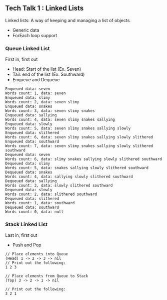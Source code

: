 ## Tech Talk 1 : Linked Lists

Linked lists: A way of keeping and managing a list of objects
- Generic data
- ForEach loop support

### Queue Linked List 
First in, first out
- Head: Start of the list (Ex. Seven)
- Tail: end of the list (Ex. Southward)
- Enqueue and Dequeue
```
Enqueued data: seven
Words count: 1, data: seven 
Enqueued data: slimy
Words count: 2, data: seven slimy 
Enqueued data: snakes
Words count: 3, data: seven slimy snakes 
Enqueued data: sallying
Words count: 4, data: seven slimy snakes sallying 
Enqueued data: slowly
Words count: 5, data: seven slimy snakes sallying slowly 
Enqueued data: slithered
Words count: 6, data: seven slimy snakes sallying slowly slithered 
Enqueued data: southward
Words count: 7, data: seven slimy snakes sallying slowly slithered southward 
Dequeued data: seven
Words count: 6, data: slimy snakes sallying slowly slithered southward 
Dequeued data: slimy
Words count: 5, data: snakes sallying slowly slithered southward 
Dequeued data: snakes
Words count: 4, data: sallying slowly slithered southward 
Dequeued data: sallying
Words count: 3, data: slowly slithered southward 
Dequeued data: slowly
Words count: 2, data: slithered southward 
Dequeued data: slithered
Words count: 1, data: southward 
Dequeued data: southward
Words count: 0, data: null
```

### Stack Linked List
Last in, first out
- Push and Pop
```
// Place elements into Queue
(Head) 1 -> 2 -> 3 -> nil
// Print out the following:
1 2 3

// Place elements from Queue to Stack
(Top) 3 -> 2 -> 1 -> nil

// Print out the following:
3 2 1
```